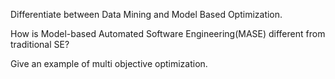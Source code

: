 Differentiate between Data Mining and Model Based Optimization.


How is Model-based Automated Software Engineering(MASE) different from traditional SE?


Give an example of multi objective optimization.
